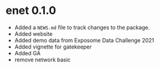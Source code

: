 # enet 0.1.0

* Added a `NEWS.md` file to track changes to the package.
* Added website
* Added demo data from Exposome Data Challenge 2021
* Added vignette for gatekeeper
* Added GA
* remove network basic
